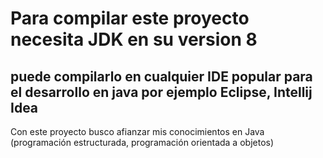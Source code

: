 # Para compilar este proyecto necesita JDK en su version 8
## puede compilarlo en cualquier IDE popular para el desarrollo en java por ejemplo Eclipse, Intellij Idea 
Con este proyecto busco afianzar mis conocimientos en Java (programación estructurada, programación orientada a objetos)

